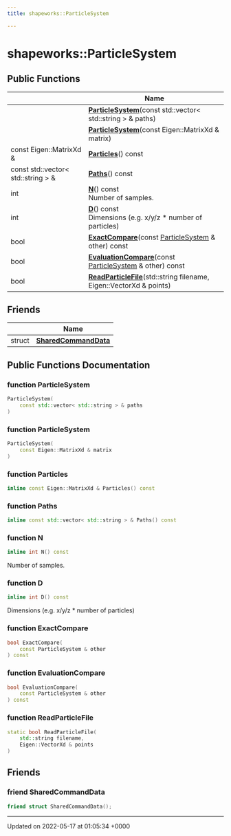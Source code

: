 ```yaml
---
title: shapeworks::ParticleSystem

---
```


# shapeworks::ParticleSystem





## Public Functions

|                | Name           |
| -------------- | -------------- |
| | **[ParticleSystem](../Classes/classshapeworks_1_1ParticleSystem.md#function-particlesystem)**(const std::vector< std::string > & paths) |
| | **[ParticleSystem](../Classes/classshapeworks_1_1ParticleSystem.md#function-particlesystem)**(const Eigen::MatrixXd & matrix) |
| const Eigen::MatrixXd & | **[Particles](../Classes/classshapeworks_1_1ParticleSystem.md#function-particles)**() const |
| const std::vector< std::string > & | **[Paths](../Classes/classshapeworks_1_1ParticleSystem.md#function-paths)**() const |
| int | **[N](../Classes/classshapeworks_1_1ParticleSystem.md#function-n)**() const<br>Number of samples.  |
| int | **[D](../Classes/classshapeworks_1_1ParticleSystem.md#function-d)**() const<br>Dimensions (e.g. x/y/z * number of particles)  |
| bool | **[ExactCompare](../Classes/classshapeworks_1_1ParticleSystem.md#function-exactcompare)**(const [ParticleSystem](../Classes/classshapeworks_1_1ParticleSystem.md) & other) const |
| bool | **[EvaluationCompare](../Classes/classshapeworks_1_1ParticleSystem.md#function-evaluationcompare)**(const [ParticleSystem](../Classes/classshapeworks_1_1ParticleSystem.md) & other) const |
| bool | **[ReadParticleFile](../Classes/classshapeworks_1_1ParticleSystem.md#function-readparticlefile)**(std::string filename, Eigen::VectorXd & points) |

## Friends

|                | Name           |
| -------------- | -------------- |
| struct | **[SharedCommandData](../Classes/classshapeworks_1_1ParticleSystem.md#friend-sharedcommanddata)**  |

## Public Functions Documentation

### function ParticleSystem

```cpp
ParticleSystem(
    const std::vector< std::string > & paths
)
```


### function ParticleSystem

```cpp
ParticleSystem(
    const Eigen::MatrixXd & matrix
)
```


### function Particles

```cpp
inline const Eigen::MatrixXd & Particles() const
```


### function Paths

```cpp
inline const std::vector< std::string > & Paths() const
```


### function N

```cpp
inline int N() const
```

Number of samples. 

### function D

```cpp
inline int D() const
```

Dimensions (e.g. x/y/z * number of particles) 

### function ExactCompare

```cpp
bool ExactCompare(
    const ParticleSystem & other
) const
```


### function EvaluationCompare

```cpp
bool EvaluationCompare(
    const ParticleSystem & other
) const
```


### function ReadParticleFile

```cpp
static bool ReadParticleFile(
    std::string filename,
    Eigen::VectorXd & points
)
```


## Friends

### friend SharedCommandData

```cpp
friend struct SharedCommandData();
```


-------------------------------

Updated on 2022-05-17 at 01:05:34 +0000